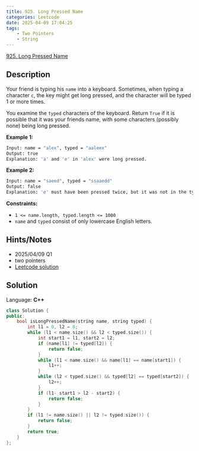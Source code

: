 ```yaml
---
title: 925. Long Pressed Name
categories: Leetcode
date: 2025-04-09 17:04:25
tags:
    - Two Pointers
    - String
---
```


[925. Long Pressed Name](https://leetcode.com/problems/long-pressed-name/description/?envType=company&envId=linkedin&favoriteSlug=linkedin-six-months)

## Description

Your friend is typing his `name` into a keyboard. Sometimes, when typing a character `c`, the key might get long pressed, and the character will be typed 1 or more times.

You examine the `typed` characters of the keyboard. Return `True` if it is possible that it was your friends name, with some characters (possibly none) being long pressed.

**Example 1:**

```bash
Input: name = "alex", typed = "aaleex"
Output: true
Explanation: 'a' and 'e' in 'alex' were long pressed.
```

**Example 2:**

```bash
Input: name = "saeed", typed = "ssaaedd"
Output: false
Explanation: 'e' must have been pressed twice, but it was not in the typed output.
```

**Constraints:**

- `1 <= name.length, typed.length <= 1000`
- `name` and `typed` consist of only lowercase English letters.

## Hints/Notes

- 2025/04/09 Q1
- two pointers
- [Leetcode solution](https://leetcode.com/problems/long-pressed-name/editorial)

## Solution

Language: **C++**

```C++
class Solution {
public:
    bool isLongPressedName(string name, string typed) {
        int l1 = 0, l2 = 0;
        while (l1 < name.size() && l2 < typed.size()) {
            int start1 = l1, start2 = l2;
            if (name[l1] != typed[l2]) {
                return false;
            }
            while (l1 < name.size() && name[l1] == name[start1]) {
                l1++;
            }
            while (l2 < typed.size() && typed[l2] == typed[start2]) {
                l2++;
            }
            if (l1- start1 > l2 - start2) {
                return false;
            }
        }
        if (l1 != name.size() || l2 != typed.size()) {
            return false;
        }
        return true;
    }
};
```
